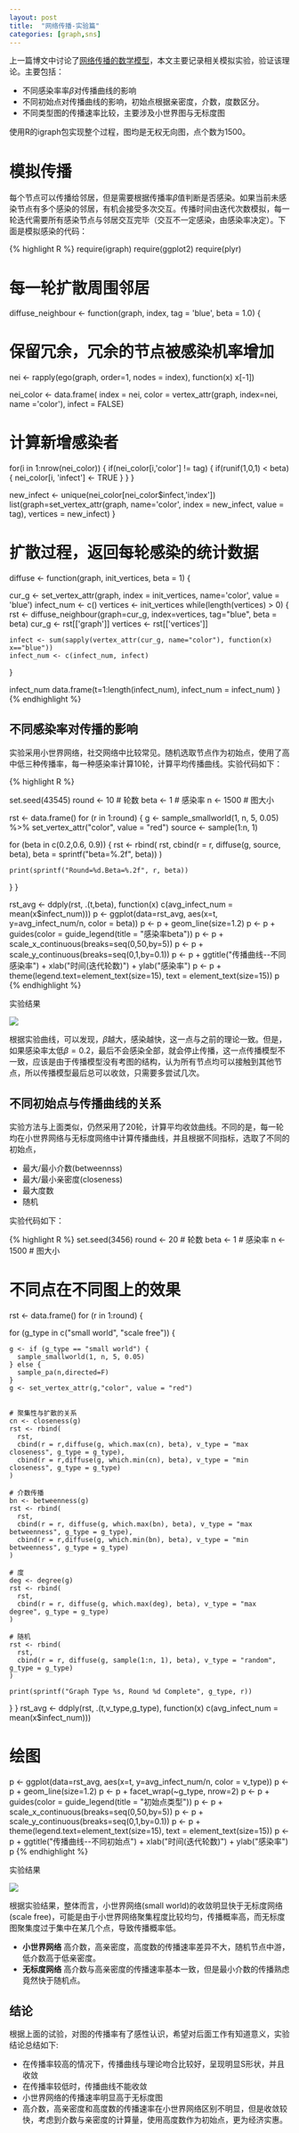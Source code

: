 ```yaml
---
layout: post
title:  "网络传播-实验篇"
categories: [graph,sns]
---
```


上一篇博文中讨论了[网络传播的数学模型][1]，本文主要记录相关模拟实验，验证该理论。主要包括：

* 不同感染率率$\beta$对传播曲线的影响
* 不同初始点对传播曲线的影响，初始点根据亲密度，介数，度数区分。
* 不同类型图的传播速率比较，主要涉及小世界图与无标度图

使用R的igraph包实现整个过程，图均是无权无向图，点个数为1500。

# 模拟传播

每个节点可以传播给邻居，但是需要根据传播率$\beta$值判断是否感染。如果当前未感染节点有多个感染的邻居，有机会接受多次交互。传播时间由迭代次数模拟，每一轮迭代需要所有感染节点与邻居交互完毕（交互不一定感染，由感染率决定）。下面是模拟感染的代码：

{% highlight R %}
require(igraph)
require(ggplot2)
require(plyr)

# 每一轮扩散周围邻居
diffuse_neighbour <- function(graph, 
                              index, 
                              tag = 'blue', 
                              beta = 1.0) {
 
  # 保留冗余，冗余的节点被感染机率增加
  nei <- rapply(ego(graph, order=1, nodes = index), 
                function(x) x[-1])
 
  nei_color <- data.frame(
    index = nei,
    color = vertex_attr(graph, index=nei, name ='color'),
    infect = FALSE)
  
  # 计算新增感染者
  for(i in 1:nrow(nei_color)) {
    if(nei_color[i,'color'] != tag) {
      if(runif(1,0,1) < beta) {
        nei_color[i, 'infect'] <- TRUE
      }
    }
  }
  
  new_infect <- unique(nei_color[nei_color$infect,'index'])
  list(graph=set_vertex_attr(graph, name='color', index = new_infect, value = tag),
    vertices = new_infect)
}

# 扩散过程，返回每轮感染的统计数据
diffuse <- function(graph, init_vertices, beta = 1) {
  
  cur_g <- set_vertex_attr(graph, 
                           index = init_vertices, 
                           name='color', 
                           value = 'blue')
  infect_num <- c()
  vertices <- init_vertices
  while(length(vertices) > 0) {
    rst <- diffuse_neighbour(graph=cur_g, index=vertices, tag="blue", beta = beta) 
    cur_g <- rst[['graph']]
    vertices <- rst[['vertices']]
    
    infect <- sum(sapply(vertex_attr(cur_g, name="color"), function(x) x=="blue"))
    infect_num <- c(infect_num, infect)
  }
  
  infect_num
  data.frame(t=1:length(infect_num), infect_num = infect_num)
}
{% endhighlight %}

## 不同感染率对传播的影响

实验采用小世界网络，社交网络中比较常见。随机选取节点作为初始点，使用了高中低三种传播率，每一种感染率计算10轮，计算平均传播曲线。实验代码如下：

{% highlight R %}

set.seed(43545)
round <- 10 # 轮数
beta <- 1 # 感染率
n <- 1500   # 图大小

rst <- data.frame()
for (r in 1:round) {
  g <- sample_smallworld(1, n, 5, 0.05) %>%
     set_vertex_attr("color", value = "red")
  source <- sample(1:n, 1)
  
  for (beta in c(0.2,0.6, 0.9)) {
    rst <- rbind(
      rst,
      cbind(r = r, diffuse(g, source, beta), beta = sprintf("beta=%.2f", beta))
    )
    
    print(sprintf("Round=%d.Beta=%.2f", r, beta))
  }
}

rst_avg <- ddply(rst, .(t,beta), function(x) c(avg_infect_num = mean(x$infect_num)))
p <- ggplot(data=rst_avg, aes(x=t, y=avg_infect_num/n, color = beta))
p <- p + geom_line(size=1.2)
p <- p + guides(color = guide_legend(title = "感染率beta"))
p <- p + scale_x_continuous(breaks=seq(0,50,by=5))
p <- p + scale_y_continuous(breaks=seq(0,1,by=0.1))
p <- p + ggtitle("传播曲线--不同感染率") + xlab("时间(迭代轮数)") + ylab("感染率")
p <- p + theme(legend.text=element_text(size=15),
               text = element_text(size=15))
p
{% endhighlight %}

实验结果

<img src='/img/diffuse_with_different_beta.png' />

根据实验曲线，可以发现，$\beta$越大，感染越快，这一点与之前的理论一致。但是，如果感染率太低$\beta=0.2$，最后不会感染全部，就会停止传播，这一点传播模型不一致，应该是由于传播模型没有考图的结构，认为所有节点均可以接触到其他节点，所以传播模型最后总可以收敛，只需要多尝试几次。

## 不同初始点与传播曲线的关系

实验方法与上面类似，仍然采用了20轮，计算平均收敛曲线。不同的是，每一轮均在小世界网络与无标度网络中计算传播曲线，并且根据不同指标，选取了不同的初始点，

* 最大/最小介数(betweennss)
* 最大/最小亲密度(closeness)
* 最大度数
* 随机

实验代码如下：

{% highlight R %}
set.seed(3456)
round <- 20 # 轮数
beta <- 1 # 感染率
n <- 1500   # 图大小

# 不同点在不同图上的效果
rst <- data.frame()
for (r in 1:round) {
  
  for (g_type in c("small world", "scale free")) {
   
    g <- if (g_type == "small world") {
      sample_smallworld(1, n, 5, 0.05)
    } else {
      sample_pa(n,directed=F)
    }  
    g <- set_vertex_attr(g,"color", value = "red") 
    
    
    # 聚集性与扩散的关系
    cn <- closeness(g)
    rst <- rbind(
      rst,
      cbind(r = r,diffuse(g, which.max(cn), beta), v_type = "max closeness", g_type = g_type),
      cbind(r = r,diffuse(g, which.min(cn), beta), v_type = "min closeness", g_type = g_type)
    )
    
    # 介数传播
    bn <- betweenness(g)
    rst <- rbind(
      rst,
      cbind(r = r, diffuse(g, which.max(bn), beta), v_type = "max betweenness", g_type = g_type),
      cbind(r = r,diffuse(g, which.min(bn), beta), v_type = "min betweenness", g_type = g_type)
    )
    
    # 度
    deg <- degree(g)
    rst <- rbind(
      rst,
      cbind(r = r, diffuse(g, which.max(deg), beta), v_type = "max degree", g_type = g_type)
    )
    
    # 随机
    rst <- rbind(
      rst,
      cbind(r = r, diffuse(g, sample(1:n, 1), beta), v_type = "random", g_type = g_type) 
    )
    
    print(sprintf("Graph Type %s, Round %d Complete", g_type, r))
  }
}
rst_avg <- ddply(rst, .(t,v_type,g_type), function(x) c(avg_infect_num = mean(x$infect_num)))

# 绘图
p <- ggplot(data=rst_avg, aes(x=t, y=avg_infect_num/n, color = v_type))
p <- p + geom_line(size=1.2)
p <- p + facet_wrap(~g_type, nrow=2)
p <- p + guides(color = guide_legend(title = "初始点类型"))
p <- p + scale_x_continuous(breaks=seq(0,50,by=5))
p <- p + scale_y_continuous(breaks=seq(0,1,by=0.1))
p <- p + theme(legend.text=element_text(size=15),
               text = element_text(size=15))
p <- p + ggtitle("传播曲线--不同初始点") + xlab("时间(迭代轮数)") + ylab("感染率")
p
{% endhighlight %}

实验结果

<img src='/img/diffuse_with_source_vertices.png' />

根据实验结果，整体而言，小世界网络(small world)的收敛明显快于无标度网络(scale free)，可能是由于小世界网络聚集程度比较均匀，传播概率高，而无标度图聚集度过于集中在某几个点，导致传播概率低。

* **小世界网络** 高介数，高亲密度，高度数的传播速率差异不大，随机节点中游，低介数高于低亲密度。
* **无标度网络** 高介数与高亲密度的传播速率基本一致，但是最小介数的传播熟虑竟然快于随机点。

## 结论

根据上面的试验，对图的传播率有了感性认识，希望对后面工作有知道意义，实验结论总结如下:
 
* 在传播率较高的情况下，传播曲线与理论吻合比较好，呈现明显S形状，并且收敛
* 在传播率较低时，传播曲线不能收敛
* 小世界网络的传播速率明显高于无标度图
* 高介数，高亲密度和高度数的传播速率在小世界网络区别不明显，但是收敛较快，考虑到介数与亲密度的计算量，使用高度数作为初始点，更为经济实惠。



<!--- 理论篇 -->
[1]:/graph/sns/2016/07/10/graph-diffusion-theory.html